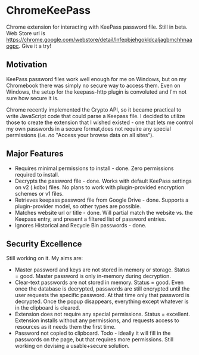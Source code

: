 # ChromeKeePass
Chrome extension for interacting with KeePass password file.  Still in beta.  Web Store url is https://chrome.google.com/webstore/detail/lnfepbjehgokldcaljagbmchhnaaogpc.   Give it a try!

## Motivation
KeePass password files work well enough for me on Windows, but on my Chromebook there was simply no secure way to access them.  Even on Windows, the setup for the keepass-http plugin is convoluted and I'm not sure how secure it is.

Chrome recently implemented the Crypto API, so it became practical to write JavaScript code that could parse a Keepass file.  I decided to utilize those to create the extension that I wished existed - one that lets me control my own passwords in a secure format,does not require any special permissions (i.e. *no* "Access your browse data on all sites").

## Major Features

* Requires minimal permissions to install - done. Zero permissions required to install.
* Decrypts the password file - done.  Works with default KeePass settings on v2 (.kdbx) files.  No plans to work with plugin-provided encryption schemes or v1 files.
* Retrieves keepass password file from Google Drive - done.  Supports a plugin-provider model, so other types are possible.
* Matches website url or title - done.  Will partial match the website vs. the Keepass entry, and present a filtered list of password entries.
* Ignores Historical and Recycle Bin passwords - done.

## Security Excellence
Still working on it.  My aims are:

* Master password and keys are not stored in memory or storage.  Status = good.  Master password is only in-memory during decryption.
* Clear-text passwords are not stored in memory.  Status = good.  Even once the database is decrypted, passwords are still encrypted until the user requests the specific password.  At that time only that password is decrypted.  Once the popup disappears, everything except whatever is in the clipboard is cleared.
* Extension does not require any special permissions.  Status = excellent.  Extension installs without any permissions,
and requests access to resources as it needs them the first time.
* Password not copied to clipboard.  Todo - ideally it will fill in the passwords on the page, but that requires more permissions.  Still working on devising a usable+secure solution.


